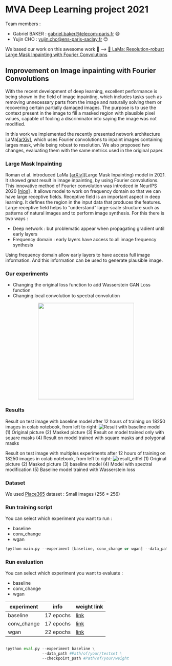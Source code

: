 # MVA Deep Learning project 2021

Team members :
* Gabriel BAKER : gabriel.baker@telecom-paris.fr :smile:
* Yujin CHO : yujin.cho@ens-paris-saclay.fr :blush:

We based our work on this awesome work 👀 --> [🦙 LaMa: Resolution-robust Large Mask Inpainting with Fourier Convolutions](https://saic-mdal.github.io/lama-project/)

## Improvement on Image inpainting with Fourier Convolutions

With the recent development of deep learning, excellent performance is being shown in the field of image inpainting, which includes tasks such as removing unnecessary parts from the image and naturally solving them or recovering certain partially damaged images. The purpose is to use the context present in the image to fill a masked region with plausible pixel values, capable of fooling a discriminator into saying the image was not modified.

In this work we implemented the recently presented network architecture LaMa[[arXiv]](https://arxiv.org/abs/2109.07161), which uses Fourier convolutions to inpaint images containing larges mask, while being robust to resolution. We also proposed two changes, evaluating them with the same metrics used in the original paper.

### Large Mask Inpainting

Roman et al. introduced LaMa [[arXiv]](https://arxiv.org/abs/2109.07161)(Large Mask Inpainting) model in 2021. It showed great result in image inpainting, by using Fourier convolutions. This innovative method of Fourier convolution was introdced in NeurIPS 2020 [[nips]](https://papers.nips.cc/paper/2020/file/2fd5d41ec6cfab47e32164d5624269b1-Paper.pdf) . It allows model to work on frequency domain so that we can have large receptive fields.
Receptive field is an important aspect in deep learning. It defines the region in the input data that produces the features.
Large receptive field helps to “understand“ large-scale structure such as patterns of natural images and to perform image synthesis.
For this there is two ways :
* Deep network : but problematic appear when propagating gradient until early layers
* Frequency domain : early layers have access to all image frequency synthesis

Using frequency domain allow early layers to have access full image information. 
And this information can be used to generate plausible image.

### Our experiments

* Changing the original loss function to add Wasserstein GAN Loss function
* Changing local convolution to spectral convolution
<center><img src="https://user-images.githubusercontent.com/80272042/152661363-e03d7248-3956-4ce8-98a8-1af3eb6d3b0e.png"  width="300" height="300"></center>

### Results
Result on test image with baseline model after 12 hours of training on 18250 images in colab notebook, from left to right:
![Result with baseline model](https://user-images.githubusercontent.com/80272042/152661798-2daf84ab-b502-436c-a774-ddbc327ca7c5.png)
(1) Original picture (2) Masked picture (3) Result on model trained only with square masks (4) Result on model trained with square masks and polygonal masks


Result on test image with multiples experiments after 12 hours of training on 18250 images in colab notebook, from left to right:
![result_eiffel](https://user-images.githubusercontent.com/80272042/152662097-dfe4a0e7-e42f-49f7-a307-4e2cc3a1836d.png)
(1) Original picture (2) Masked picture (3) baseline model (4) Model with spectral modification (5) Baseline model trained with Wasserstein loss

### Dataset

We used [Place365](http://places2.csail.mit.edu/download.html) dataset : Small images (256 * 256)

### Run training script

You can select which experiment you want to run :
* baseline
* conv_change
* wgan

```Python
!python main.py --experiment [baseline, conv_change or wgan] --data_path #Path/of/your/dataset
```
### Run evaluation

You can select which experiment you want to evaluate :
* baseline
* conv_change
* wgan


| experiment  | info | weight link |
| ------------- | -----|------------- |
| baseline  | 17 epochs | [link](https://drive.google.com/file/d/1ZPu208Vemx4hzlOQscqnp5In166ndQUP/view?usp=sharing)  |
| conv_change  | 17 epochs |[link](https://drive.google.com/file/d/1viaxl1sYNSp6wQLDRk2Z1NqFYdKgQWqz/view?usp=sharing)  |
| wgan  | 22 epochs |[link](https://drive.google.com/file/d/14u2jSNlOqVPa-CrSV-ALHJmc-nd-cNfp/view?usp=sharing)  |

```Python

!python eval.py --experiment baseline \
                --data_path #Path/of/your/testset \
                --checkpoint_path #Path/of/your/weight
```
